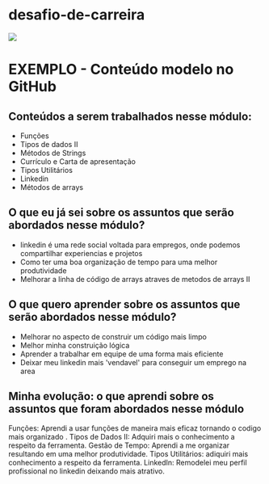 # desafio-de-carreira

![](https://i.imgur.com/xG74tOh.png)

# EXEMPLO - Conteúdo modelo no GitHub

## Conteúdos a serem trabalhados nesse módulo:

- Funções
- Tipos de dados II
- Métodos de Strings
- Currículo e Carta de apresentação
- Tipos Utilitários
- Linkedin
- Métodos de arrays

## O que eu já sei sobre os assuntos que serão abordados nesse módulo?

- linkedin é uma rede social voltada para empregos, onde podemos compartilhar experiencias e projetos
- Como ter uma boa organização de tempo para uma melhor produtividade
- Melhorar a linha de código de arrays atraves de metodos de arrays II

## O que quero aprender sobre os assuntos que serão abordados nesse módulo?

- Melhorar no aspecto de construir um código mais limpo 
- Melhor minha construição lógica
- Aprender a trabalhar em equipe de uma forma mais eficiente
- Deixar meu linkedin mais 'vendavel' para conseguir um emprego na area

## Minha evolução: o que aprendi sobre os assuntos que foram abordados nesse módulo

Funções: Aprendi a usar funções de maneira mais eficaz tornando o codigo mais organizado .
Tipos de Dados II: Adquiri mais o conhecimento a respeito da ferramenta.
Gestão de Tempo: Aprendi a me organizar resultando em uma melhor produtividade.
Tipos Utilitários: adiquiri mais conhecimento a respeito da ferramenta.
LinkedIn: Remodelei meu perfil profissional no linkedin deixando mais atrativo.

